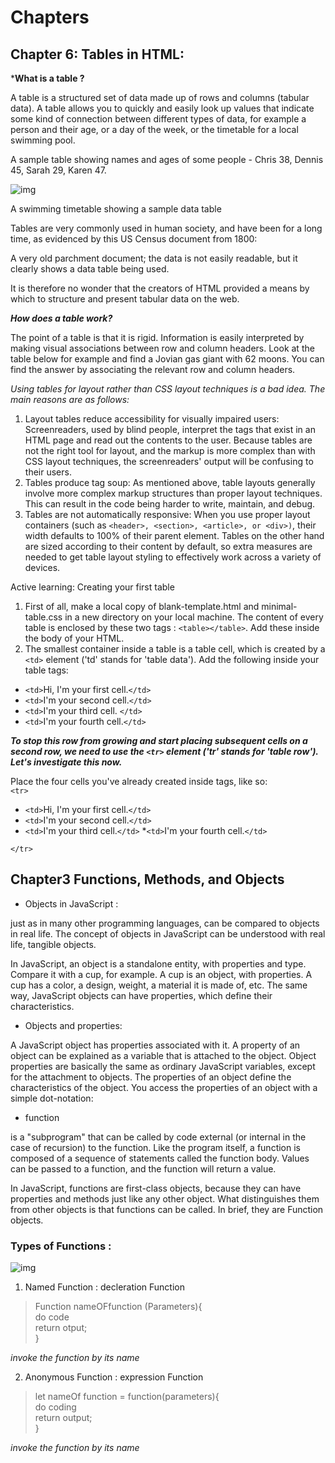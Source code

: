 # Chapters

## Chapter 6: Tables in HTML:  
***What is a table ?**  

A table is a structured set of data made up of rows and columns (tabular data). A table allows you to quickly and easily look up values that indicate some kind of connection between different types of data, for example a person and their age, or a day of the week, or the timetable for a local swimming pool.

A sample table showing names and ages of some people - Chris 38, Dennis 45, Sarah 29, Karen 47.

![img](https://developer.mozilla.org/en-US/docs/Learn/HTML/Tables/Basics/numbers-table.png)

A swimming timetable showing a sample data table

Tables are very commonly used in human society, and have been for a long time, as evidenced by this US Census document from 1800:

A very old parchment document; the data is not easily readable, but it clearly shows a data table being used.

It is therefore no wonder that the creators of HTML provided a means by which to structure and present tabular data on the web.


***How does a table work?***  

The point of a table is that it is rigid. Information is easily interpreted by making visual associations between row and column headers. Look at the table below for example and find a Jovian gas giant with 62 moons. You can find the answer by associating the relevant row and column headers.


*Using tables for layout rather than CSS layout techniques is a bad idea. The main reasons are as follows:*

1. Layout tables reduce accessibility for visually impaired users: Screenreaders, used by blind people, interpret the tags that exist in an HTML page and read out the contents to the user. Because tables are not the right tool for layout, and the markup is more complex than with CSS layout techniques, the screenreaders' output will be confusing to their users.
2. Tables produce tag soup: As mentioned above, table layouts generally involve more complex markup structures than proper layout techniques. This can result in the code being harder to write, maintain, and debug.
3. Tables are not automatically responsive: When you use proper layout containers (such as `<header>, <section>, <article>, or <div>)`, their width defaults to 100% of their parent element. Tables on the other hand are sized according to their content by default, so extra measures are needed to get table layout styling to effectively work across a variety of devices.


Active learning: Creating your first table

1. First of all, make a local copy of blank-template.html and minimal-table.css in a new directory on your local machine.
The content of every table is enclosed by these two tags : `<table></table>`. Add these inside the body of your HTML.  
2. The smallest container inside a table is a table cell, which is created by a `<td>` element ('td' stands for 'table data'). Add the following inside your table tags:  

* `<td>`Hi, I'm your first cell.`</td>`
* `<td>`I'm your second cell.`</td>`
* `<td>`I'm your third cell. `</td>`
* `<td>`I'm your fourth cell.`</td>`

***To stop this row from growing and start placing subsequent cells on a second row, we need to use the `<tr>` element ('tr' stands for 'table row'). Let's investigate this now.***

Place the four cells you've already created inside <tr> tags, like so:  
`<tr>`

  * `<td>`Hi, I'm your first cell.`</td>`
  * `<td>`I'm your second cell.`</td>`
  * `<td>`I'm your third cell.`</td>`
  *`<td>`I'm your fourth cell.`</td>`  

`</tr>`  



## Chapter3 Functions, Methods, and Objects  

* Objects in JavaScript : 

 just as in many other programming languages, can be compared to objects in real life. The concept of objects in JavaScript can be understood with real life, tangible objects.

In JavaScript, an object is a standalone entity, with properties and type. Compare it with a cup, for example. A cup is an object, with properties. A cup has a color, a design, weight, a material it is made of, etc. The same way, JavaScript objects can have properties, which define their characteristics.

* Objects and properties: 

A JavaScript object has properties associated with it. A property of an object can be explained as a variable that is attached to the object. Object properties are basically the same as ordinary JavaScript variables, except for the attachment to objects. The properties of an object define the characteristics of the object. You access the properties of an object with a simple dot-notation:

* function  

is a "subprogram" that can be called by code external (or internal in the case of recursion) to the function. Like the program itself, a function is composed of a sequence of statements called the function body. Values can be passed to a function, and the function will return a value.

In JavaScript, functions are first-class objects, because they can have properties and methods just like any other object. What distinguishes them from other objects is that functions can be called. In brief, they are Function objects.


### Types of Functions :
![img](https://miro.medium.com/max/560/1*LspnbLxrkh7ZAN9RV8W28w.jpeg)
1. Named Function : decleration Function
> Function nameOFfunction (Parameters){  
  do code   
  return otput;  
}

*invoke the function by its name* 

2. Anonymous Function : expression Function
> let nameOf function = function(parameters){  
  do coding  
  return output;  
}

*invoke the function by its name* 
